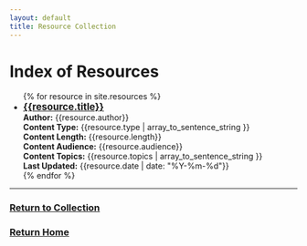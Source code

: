 ```yaml
---
layout: default
title: Resource Collection
---
```


<body>
  <h1>Index of Resources</h1>
  
  <ul>
    {% for resource in site.resources %}
    <li>
      <a href="{{ site.baseurl | escape }}{{resource.url}}" style="font-size: larger"><b>{{resource.title}}</b></a><br>
      <b>Author:</b> {{resource.author}}<br>
      <b>Content Type:</b> {{resource.type | array_to_sentence_string }}<br>
      <b>Content Length:</b> {{resource.length}}<br>
      <b>Content Audience:</b> {{resource.audience}}<br>
      <b>Content Topics:</b> {{resource.topics | array_to_sentence_string }}<br>
      <b>Last Updated:</b> {{resource.date | date: "%Y-%m-%d"}}<br>
    </li>
    {% endfor %}
  </ul>
</body>

***
### [Return to Collection](https://MatSciEdu.github.io/DSM-CORE/resource-collection)
### [Return Home](https://MatSciEdu.github.io/DSM-CORE)
